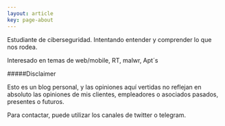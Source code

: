 ```yaml
---
layout: article
key: page-about
---
```


Estudiante de ciberseguridad. Intentando entender y comprender lo que nos rodea.  

Interesado en temas de web/mobile, RT, malwr, Apt´s


#####Disclaimer

Esto es un blog personal, y las opiniones aquí vertidas no reflejan en absoluto las opiniones de mis clientes, empleadores o asociados pasados, presentes o futuros. 


Para contactar, puede utilizar los canales de twitter o telegram.

